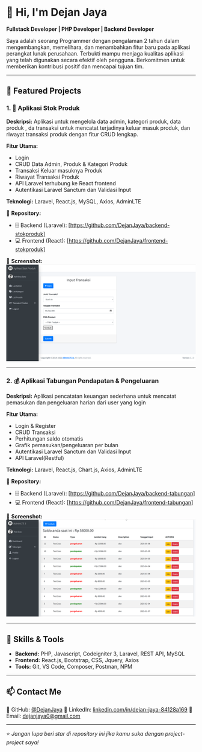 # 👋 Hi, I'm Dejan Jaya

**Fullstack Developer | PHP Developer | Backend Developer**

Saya adalah seorang Programmer dengan pengalaman 2 tahun dalam mengembangkan, memelihara, dan
menambahkan fitur baru pada aplikasi perangkat lunak perusahaan. Terbukti mampu menjaga kualitas aplikasi
yang telah digunakan secara efektif oleh pengguna. Berkomitmen untuk memberikan kontribusi positif dan
mencapai tujuan tim.

---

## 💼 Featured Projects

### 1. 🧾 Aplikasi Stok Produk

**Deskripsi:**
Aplikasi untuk mengelola data admin, kategori produk, data produk , da transaksi untuk mencatat terjadinya keluar masuk produk,
dan riwayat transaksi produk dengan fitur CRUD lengkap.

**Fitur Utama:**

- Login
- CRUD Data Admin, Produk & Kategori Produk
- Transaksi Keluar masuknya Produk
- Riwayat Transaksi Produk
- API Laravel terhubung ke React frontend
- Autentikasi Laravel Sanctum dan Validasi Input

**Teknologi:** Laravel, React.js, MySQL, Axios, AdminLTE

🔗 **Repository:**

- 🗄️ Backend (Laravel): [https://github.com/DejanJaya/backend-stokproduk]
- 💻 Frontend (React): [https://github.com/DejanJaya/frontend-stokproduk]

📸 **Screenshot:**
![Stok Produk](images/portfolio-stokproduk.png)

---

### 2. 💰 Aplikasi Tabungan Pendapatan & Pengeluaran

**Deskripsi:**
Aplikasi pencatatan keuangan sederhana untuk mencatat pemasukan dan pengeluaran harian dari user yang login

**Fitur Utama:**

- Login & Register
- CRUD Transaksi
- Perhitungan saldo otomatis
- Grafik pemasukan/pengeluaran per bulan
- Autentikasi Laravel Sanctum dan Validasi Input
- API Laravel(Restful)

**Teknologi:** Laravel, React.js, Chart.js, Axios, AdminLTE

🔗 **Repository:**

- 🗄️ Backend (Laravel): [https://github.com/DejanJaya/backend-tabungan]
- 💻 Frontend (React): [https://github.com/DejanJaya/frontend-tabungan]

📸 **Screenshot:**
![Tabungan](images/portfolio-tabungan.png)

---

## 🧰 Skills & Tools

- **Backend:** PHP, Javascript, Codeigniter 3, Laravel, REST API, MySQL
- **Frontend:** React.js, Bootstrap, CSS, Jquery, Axios
- **Tools:** Git, VS Code, Composer, Postman, NPM

---

## 📫 Contact Me

📍 GitHub: [@DejanJaya](https://github.com/DejanJaya)
💼 LinkedIn: [linkedin.com/in/dejan-jaya-84128a169](#)
📧 Email: [dejanjaya0@gmail.com](mailto:dejanjaya0@gmail.com)

---

⭐ _Jangan lupa beri star di repository ini jika kamu suka dengan project-project saya!_
